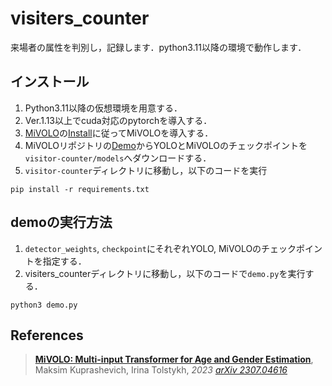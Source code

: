 # visiters_counter

 来場者の属性を判別し，記録します．python3.11以降の環境で動作します．

## インストール

1. Python3.11以降の仮想環境を用意する．
1. Ver.1.13以上でcuda対応のpytorchを導入する．
1. [MiVOLO](https://github.com/WildChlamydia/MiVOLO)の[Install](https://github.com/WildChlamydia/MiVOLO/blob/main/README.md#install)に従ってMiVOLOを導入する．
1. MiVOLOリポジトリの[Demo](https://github.com/WildChlamydia/MiVOLO/blob/main/README.md#demo)からYOLOとMiVOLOのチェックポイントを`visitor-counter/models`へダウンロードする．
1. `visitor-counter`ディレクトリに移動し，以下のコードを実行
```console
pip install -r requirements.txt
```

## demoの実行方法

1. `detector_weights`, `checkpoint`にそれぞれYOLO, MiVOLOのチェックポイントを指定する．
1. visiters_counterディレクトリに移動し，以下のコードで`demo.py`を実行する．

```console
python3 demo.py
```

## References

> [**MiVOLO: Multi-input Transformer for Age and Gender Estimation**](https://arxiv.org/abs/2307.04616),
> Maksim Kuprashevich, Irina Tolstykh,
> *2023 [arXiv 2307.04616](https://arxiv.org/abs/2307.04616)*
